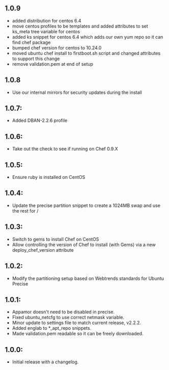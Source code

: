 ## 1.0.9
* added distribution for centos 6.4
* move centos profiles to be templates and added attributes to set ks_meta tree variable for centos
* added ks snippet for centos 6.4 which adds our own yum repo so it can find chef package
* bumped chef version for centos to 10.24.0
* moved ubuntu chef install to firstboot.sh script and changed attributes to support this change
* remove validation.pem at end of setup

## 1.0.8
* Use our internal mirrors for security updates during the install

## 1.0.7:
* Added DBAN-2.2.6 profile

## 1.0.6:
* Take out the check to see if running on Chef 0.9.X

## 1.0.5:
* Ensure ruby is installed on CentOS

## 1.0.4:
* Update the precise partition snippet to create a 1024MB swap and use the rest for /

## 1.0.3:
* Switch to gems to install Chef on CentOS
* Allow controlling the version of Chef to install (with Gems) via a new deploy_chef_version attribute

## 1.0.2:
* Modify the partitioning setup based on Webtrends standards for Ubuntu Precise

## 1.0.1:
* Appamor doesn't need to be disabled in precise.
* Fixed ubuntu_netcfg to use correct netmask variable.
* Minor update to settings file to match current release, v2.2.2.
* Added englab to *_apt_repo snippets.
* Made validation.pem readable so it can be freely downloaded.

## 1.0.0:
* Initial release with a changelog.
